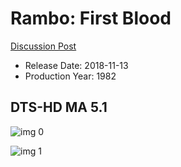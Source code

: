 # Rambo: First Blood

[Discussion Post](https://www.avsforum.com/threads/bass-eq-for-filtered-movies.2995212/post-57476810)

* Release Date: 2018-11-13
* Production Year: 1982

## DTS-HD MA 5.1

![img 0](https://i.imgur.com/5Z1OJSo.jpg)

![img 1](https://i.imgur.com/KlMQ60k.png)

